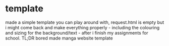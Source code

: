 # template
made a simple template you can play around with, request.html is empty but i might come back and make everything properly - including the colouring and sizing for the background/text - after i finish my assignments for school.
TL;DR bored made manga website template
